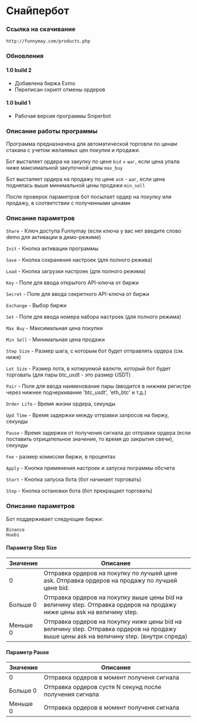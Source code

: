 # Снайпербот

### Ссылка на скачивание

`http://funnymay.com/products.php`

### Обновления

#### 1.0 build 2
* Добавлена биржа Exmo
* Переписан скрипт отмены ордеров

#### 1.0 build 1
* Рабочая версия программы Sniperbot

### Описание работы программы

Программа предназначена для автоматической торговли по ценам стакана с учетом желаемых цен покупки и продажи.

Бот высталяет ордера на закупку по цене `bid` + `шаг`, если цена упала ниже максимальной закупочной цены `max_buy`

Бот высталяет ордера на продажу по цене `ask` - `шаг`, если цена поднялась выше минимальной цены продажи `min_sell`

После проверок параметров бот посылает ордер на покупку или продажу, в соответствии с полученными ценами

### Описание параметров

`Share` - Ключ доступа Funnymay (если ключа у вас нет введите слово demo для активации в демо-режиме)

`Init` - Кнопка активации программы

`Save` - Кнопка сохранения настроек (для полного режива)

`Load` - Кнопка загрузки настроек (для полного режима)

`Key` - Поле для ввода открытого API-ключа от биржи

`Secret` - Поле для ввода секретного API-ключа от биржи

`Exchange` - Выбор биржи

`Set` - Поле для ввода номера набора настроек (для полного режима)

`Max Buy` - Максимальная цена покупки

`Min Sell` - Минимальная цена продажи

`Step Size` - Размер шага, с которым бот будет отправлять ордера (см. ниже)

`Lot Size` - Размер лота, в котируемой валюте, который бот будет торговать (для пары btc_usdt - это размер USDT)

`Pair` - Поле для ввода наименование пары (вводится в нижнем регистре через нижнее подчеркивание 'btc_usdt', 'eth_btc' и т.д.)

`Order Life` - Время жизни ордера, секунды

`Upd Time` - Время задержки между отправки запросов на биржу, секунды

`Pause` - Время задержки от получения сигнала до отправки ордера (если поставить отрицательное значение, то время до закрытия свечи), секунды

`Fee` - размер комиссии биржи, в процентах

`Apply` - Кнопка применения настроек и запуска пограммы обсчета

`Start` - Кнопка запуска бота (бот начинает торговать)

`Stop` - Кнопка остановки бота (бот прекращает торговать)

### Описание параметров

Бот поддерживает следующие биржи:
```
Binance
Huobi
```

#### Параметр Step Size
Значение | Описание
---------|-----------------
0        |Отправка ордеров на покупку по лучшей цене ask. Отправка ордеров на продажу по лучшей цене bid.
Больше 0 |Отправка ордеров на покупку выше цены bid на величину step. Отправка ордеров на продажу ниже цены ask на величину step.
Меньше 0 |Отправка ордеров на покупку ниже цены bid на величину step. Отправка ордеров на продажу выше цены ask на величину step. (внутри спреда)

#### Параметр Pause
Значение |Описание
---------|----------------
0        |Отправка ордеров в момент полученя сигнала
Больше 0 |Отправка ордеров сустя N секунд после получения сигнала
Меньше 0 |Отправка ордеров в момент полученя сигнала
